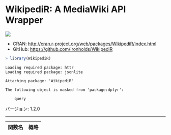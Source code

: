 
# WikipediR: A MediaWiki API Wrapper

[![](http://www.r-pkg.org/badges/version/WikipediR)](http://cran.rstudio.com/web/packages/WikipediR/index.html)

* CRAN: http://cran.r-project.org/web/packages/WikipediR/index.html
* GitHub: https://github.com/Ironholds/WikipediR


```r
> library(WikipediR)
```

```
Loading required package: httr
Loading required package: jsonlite

Attaching package: 'WikipediR'

The following object is masked from 'package:dplyr':

    query
```

バージョン: 1.2.0

-----



| 関数名 | 概略 |
|--------|------|
